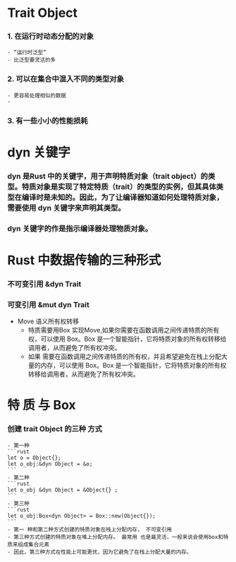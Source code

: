 # Trait Object
### 1. 在运行时动态分配的对象 
    - “运行时泛型” 
    - 比泛型要灵活的多
### 2. 可以在集合中混入不同的类型对象
    - 更容易处理相似的数据
    -  
### 3. 有一些小小的性能损耗

# dyn 关键字
### dyn 是Rust 中的关键字，用于声明特质对象（trait object）的类型。特质对象是实现了特定特质（trait）的类型的实例，但其具体类型在编译时是未知的。因此，为了让编译器知道如何处理特质对象，需要使用 dyn 关键字来声明其类型。
### dyn 关键字的作是指示编译器处理物质对象。

# Rust 中数据传输的三种形式
### 不可变引用 &dyn Trait
### 可变引用 &mut dyn Trait
- Move 语义所有权转移
    - 特质需要用Box<dyn Trait> 实现Move,如果你需要在函数调用之间传递特质的所有 权，可以使用 Box<dyn Trait>。Box 是一个智能指针，它将特质对象的所有权转移给调用者，从而避免了所有权冲突。
    - 如果 需要在函数调用之间传递特质的所有权，并且希望避免在栈上分配大量的内存，可以使用 Box<dyn Trait>。Box 是一个智能指针，它将特质对象的所有权转移给调用者，从而避免了所有权冲突。

# 特 质 与 Box
### 创建 trait Object 的三种 方式
    - 第一种
    ```rust
    let o = Object{};
    let o_obj:&dyn Object = &o;
    ``` 
    - 第二种
    ```rust
    let o_obj &dyn Object = &Object{} ;
    ```
    - 第三种
    ```rust
    let o_obj:Box<dyn Object> = Box::new(Object{});
    ```
    - 第一 种和第二种方式创建的特质对象在栈上分配内存， 不可变引用
    - 第三种方式创建的特质对象在堆上分配内存。 最常用 也是最灵活，一般来说会使用box和特质来组成集合元素
    - 因此，第三种方式在性能上可能更优，因为它避免了在栈上分配大量的内存。
